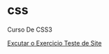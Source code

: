 # css
 Curso De CSS3

<a href="https://nicolaspitaa.github.io//css/Teste0/teste1.html">Excutar o Exercicio Teste de Site</a>